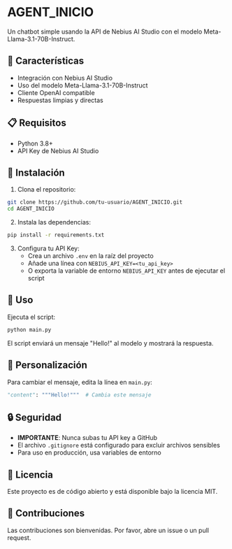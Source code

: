 # AGENT_INICIO

Un chatbot simple usando la API de Nebius AI Studio con el modelo Meta-Llama-3.1-70B-Instruct.

## 🚀 Características

- Integración con Nebius AI Studio
- Uso del modelo Meta-Llama-3.1-70B-Instruct
- Cliente OpenAI compatible
- Respuestas limpias y directas

## 📋 Requisitos

- Python 3.8+
- API Key de Nebius AI Studio

## 🔧 Instalación

1. Clona el repositorio:
```bash
git clone https://github.com/tu-usuario/AGENT_INICIO.git
cd AGENT_INICIO
```

2. Instala las dependencias:
```bash
pip install -r requirements.txt
```

3. Configura tu API Key:
   - Crea un archivo `.env` en la raíz del proyecto
   - Añade una línea con `NEBIUS_API_KEY=<tu_api_key>`
   - O exporta la variable de entorno `NEBIUS_API_KEY` antes de ejecutar el script

## 🎯 Uso

Ejecuta el script:
```bash
python main.py
```

El script enviará un mensaje "Hello!" al modelo y mostrará la respuesta.

## 📝 Personalización

Para cambiar el mensaje, edita la línea en `main.py`:
```python
"content": """Hello!"""  # Cambia este mensaje
```

## 🔒 Seguridad

- **IMPORTANTE**: Nunca subas tu API key a GitHub
- El archivo `.gitignore` está configurado para excluir archivos sensibles
- Para uso en producción, usa variables de entorno

## 📄 Licencia

Este proyecto es de código abierto y está disponible bajo la licencia MIT.

## 🤝 Contribuciones

Las contribuciones son bienvenidas. Por favor, abre un issue o un pull request. 